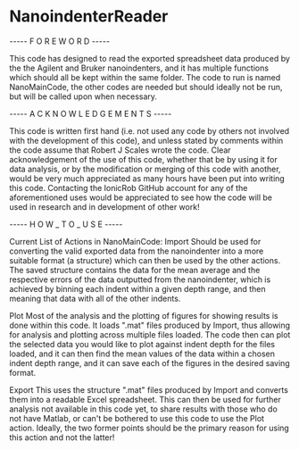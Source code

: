 # NanoindenterReader
----- F O R E W O R D -----

This code has designed to read the exported spreadsheet data produced by the the Agilent and Bruker nanoindenters, and it has multiple functions which should all be kept within the same folder.
The code to run is named NanoMainCode, the other codes are needed but should ideally not be run, but will be called upon when necessary.


----- A C K N O W L E D G E M E N T S -----

This code is written first hand (i.e. not used any code by others not involved with the development of this code), and unless stated by comments within the code assume that Robert J Scales wrote the code.
Clear acknowledgement of the use of this code, whether that be by using it for data analysis, or by the modification or merging of this code with another, would be very much appreciated as many hours have been put into writing this code.
Contacting the IonicRob GitHub account for any of the aforementioned uses would be appreciated to see how the code will be used in research and in development of other work!


----- H O W _ T O _ U S E -----

Current List of Actions in NanoMainCode:
Import
Should be used for converting the valid exported data from the nanoindenter into a more suitable format (a structure) which can then be used by the other actions.
The saved structure contains the data for the mean average and the respective errors of the data outputted from the nanoindenter, which is achieved by binning each indent within a given depth range, and then meaning that data with all of the other indents.

Plot
Most of the analysis and the plotting of figures for showing results is done within this code. It loads ".mat" files produced by Import, thus allowing for analysis and plotting across multiple files loaded.
The code then can plot the selected data you would like to plot against indent depth for the files loaded, and it can then find the mean values of the data within a chosen indent depth range, and it can save each of the figures in the desired saving format.

Export
This uses the structure ".mat" files produced by Import and converts them into a readable Excel spreadsheet. This can then be used for further analysis not available in this code yet, to share results with those who do not have Matlab, or can't be bothered to use this code to use the Plot action. Ideally, the two former points should be the primary reason for using this action and not the latter!
